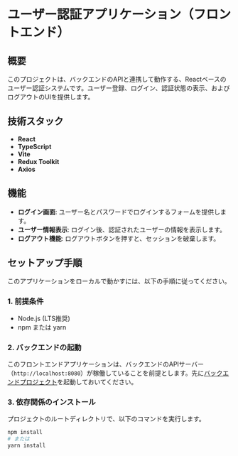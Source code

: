 # ユーザー認証アプリケーション（フロントエンド）

## 概要

このプロジェクトは、バックエンドのAPIと連携して動作する、Reactベースのユーザー認証システムです。ユーザー登録、ログイン、認証状態の表示、およびログアウトのUIを提供します。

## 技術スタック

* **React**
* **TypeScript**
* **Vite**
* **Redux Toolkit**
* **Axios**

## 機能

-   **ログイン画面**: ユーザー名とパスワードでログインするフォームを提供します。
-   **ユーザー情報表示**: ログイン後、認証されたユーザーの情報を表示します。
-   **ログアウト機能**: ログアウトボタンを押すと、セッションを破棄します。

## セットアップ手順

このアプリケーションをローカルで動かすには、以下の手順に従ってください。

### 1. 前提条件

* Node.js (LTS推奨)
* npm または yarn

### 2. バックエンドの起動

このフロントエンドアプリケーションは、バックエンドのAPIサーバー（`http://localhost:8080`）が稼働していることを前提とします。先に[バックエンドプロジェクト](https://github.com/your-username/your-backend-repo)を起動しておいてください。

### 3. 依存関係のインストール

プロジェクトのルートディレクトリで、以下のコマンドを実行します。

```bash
npm install
# または
yarn install